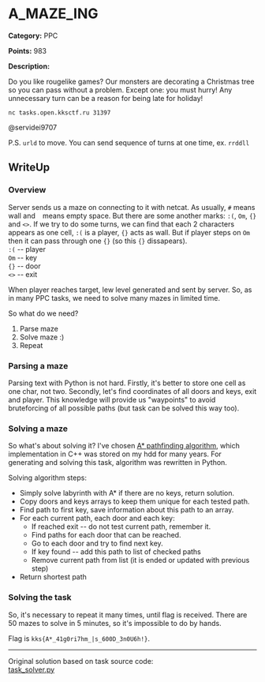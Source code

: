 # A_MAZE_ING


**Category:** PPC 

**Points:** 983 

**Description:**

Do you like rougelike games? Our monsters are decorating a Christmas tree so you can pass without a problem. Except one: you must hurry! Any unnecessary turn can be a reason for being late for holiday!  
  
`nc tasks.open.kksctf.ru 31397`  
  
@servidei9707  
  
P.S. `urld` to move. You can send sequence of turns at one time, ex. `rrddll`

## WriteUp

### Overview

Server sends us a maze on connecting to it with netcat. As usually, `#` means wall and ` ` means empty space.
But there are some another marks: `:(`, `Om`, `{}` and `<>`. If we try to do some turns, we can find that
each 2 characters appears as one cell, `:(` is a player, `{}` acts as wall. But if player steps on `Om` then
it can pass through one `{}` (so this `{}` dissapears).  
`:(` -- player  
`Om` -- key  
`{}` -- door  
`<>` -- exit  

When player reaches target, lew level generated and sent by server. So, as in many PPC tasks, we need to solve
many mazes in limited time.

So what do we need?
1. Parse maze
2. Solve maze :)
3. Repeat

### Parsing a maze

Parsing text with Python is not hard. Firstly, it's better to store one cell as one char, not two.
Secondly, let's find coordinates of all doors and keys, exit and player. This knowledge will provide us
"waypoints" to avoid bruteforcing of all possible paths (but task can be solved this way too).

### Solving a maze

So what's about solving it? I've chosen [A* pathfinding algorithm](https://en.wikipedia.org/wiki/A*_search_algorithm),
which implementation in C++ was stored on my hdd for many years. For generating and solving this task, algorithm
was rewritten in Python.

Solving algorithm steps:
* Simply solve labyrinth with A* if there are no keys, return solution.
* Copy doors and keys arrays to keep them unique for each tested path.
* Find path to first key, save information about this path to an array.
* For each current path, each door and each key:
  *  If reached exit -- do not test current path, remember it.
  *  Find paths for each door that can be reached.
  *  Go to each door and try to find next key.
  *  If key found -- add this path to list of checked paths
  *  Remove current path from list (it is ended or updated with previous step)
* Return shortest path

### Solving the task

So, it's necessary to repeat it many times, until flag is received. There are 50 mazes to solve in 5 minutes, so it's impossible to do by hands.

Flag is `kks{A*_41g0ri7hm_|s_600D_3n0U6h!}`.

-----

Original solution based on task source code:  
[task_solver.py](service/task_solver.py)
